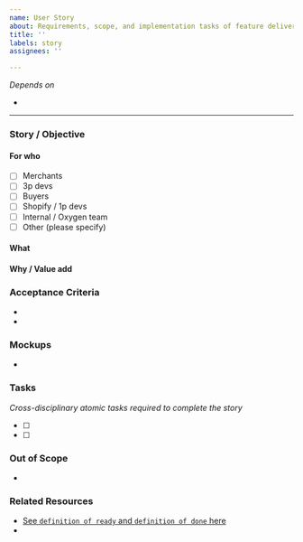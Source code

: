 ```yaml
---
name: User Story
about: Requirements, scope, and implementation tasks of feature deliverable.
title: ''
labels: story
assignees: ''

---
```


_Depends on_
<!-- quick link to other issues using format: Shopify/{issue-repo-name}#{issue-number} -->
- 

---

### Story / Objective
#### For who
- [ ] Merchants
- [ ] 3p devs
- [ ] Buyers
- [ ] Shopify / 1p devs
- [ ] Internal / Oxygen team
- [ ] Other (please specify)

#### What


#### Why / Value add


### Acceptance Criteria
<!-- A checklist of things that are possible or expected outcomes/artifacts when this work is done -->

- 
- 

### Mockups
<!-- Link to or add screenshots where relevant -->

- 

### Tasks
_Cross-disciplinary atomic tasks required to complete the story_
<!-- To be hydrated out by the implementation team. Could be turned into issues themselves for tracking. -->

- [ ]
- [ ]

### Out of Scope
<!-- What things are to be ignored within this chunk of work, with a brief why -->

- 

### Related Resources
<!-- Any reading material, diagrams, conversations, decision logs, or related work items -->

- [See `definition of ready` and `definition of done` here](https://docs.google.com/presentation/d/1uCH3vvFvdJgOHRwdTD5DCjVtk1rw8ic8dEmBn5Vdmtg/edit#slide=id.g13c58f52b17_0_207)
- 
